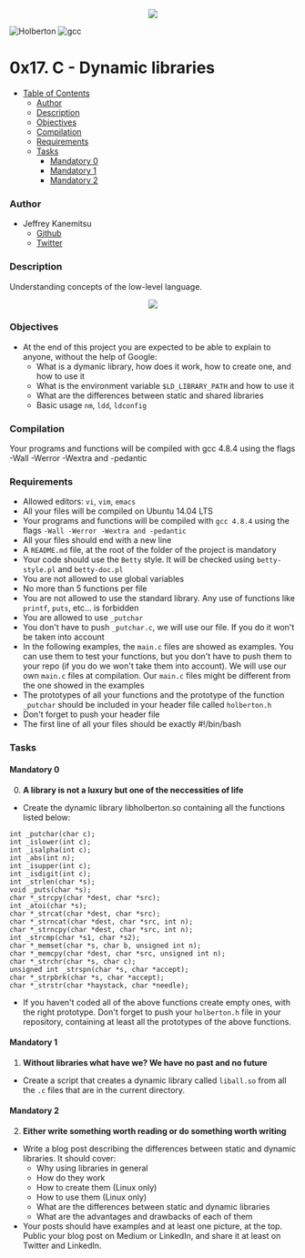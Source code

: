 <p align="center">
<a href="https://www.holbertonschool.com/"><img src="https://s3.amazonaws.com/bloc-global-assets/almanac-assets/bootcamps/logos/000/002/676/original/Holberton-School.png?1467187334"/>
</a>
</p>

![Holberton](https://img.shields.io/badge/Holberton-Batch_3-red.svg)
![gcc](https://img.shields.io/badge/gcc-v4.8.4-lightgrey.svg)

# 0x17. C - Dynamic libraries #

* [Table of Contents](#table-of-contents)
	* [Author](#author)
	* [Description](#description)
	* [Objectives](#objectives)
	* [Compilation](#compilation)
	* [Requirements](#requirements)
	* [Tasks](#tasks)
	  * [Mandatory 0](#mandatory-0)
	  * [Mandatory 1](#mandatory-1)
	  * [Mandatory 2](#mandatory-2)

### Author ###
* Jeffrey Kanemitsu
    * [Github](https://github.com/jeffreykanemitsu)
    * [Twitter](https://twitter.com/canofmisosoup)

### Description ###
Understanding concepts of the low-level language.

<p align="center">
<a href="https://en.wikipedia.org/wiki/C_(programming_language)"><img src="http://www.unixstickers.com/image/cache/data/stickers/C/C%20language.sh-600x600.png"/>
</a>
</p>

### Objectives ###
* At the end of this project you are expected to be able to explain to anyone, without the help of Google:
	* What is a dymanic library, how does it work, how to create one, and how to use it
	* What is the environment variable `$LD_LIBRARY_PATH` and how to use it
	* What are the differences between static and shared libraries
	* Basic usage `nm`, `ldd`, `ldconfig`

### Compilation ###
Your programs and functions will be compiled with gcc 4.8.4 using the flags -Wall -Werror -Wextra and -pedantic

### Requirements ###
* Allowed editors: `vi`, `vim`, `emacs`
* All your files will be compiled on Ubuntu 14.04 LTS
* Your programs and functions will be compiled with `gcc 4.8.4` using the flags `-Wall -Werror -Wextra and -pedantic`
* All your files should end with a new line
* A `README.md` file, at the root of the folder of the project is mandatory
* Your code should use the `Betty` style. It will be checked using `betty-style.pl` and `betty-doc.pl`
* You are not allowed to use global variables
* No more than 5 functions per file
* You are not allowed to use the standard library. Any use of functions like `printf`, `puts`, etc... is forbidden
* You are allowed to use `_putchar`
* You don't have to push `_putchar.c`, we will use our file. If you do it won't be taken into account
* In the following examples, the `main.c` files are showed as examples. You can use them to test your functions, but you don't have to push them to your repo (if you do we won't take them into account). We will use our own `main.c` files at compilation. Our `main.c` files might be different from the one showed in the examples
* The prototypes of all your functions and the prototype of the function `_putchar` should be included in your header file called `holberton.h`
* Don't forget to push your header file
* The first line of all your files should be exactly #!/bin/bash

### Tasks ###
#### Mandatory 0 ####
0. **A library is not a luxury but one of the neccessities of life**
* Create the dynamic library libholberton.so containing all the functions listed below:
```
int _putchar(char c);
int _islower(int c);
int _isalpha(int c);
int _abs(int n);
int _isupper(int c);
int _isdigit(int c);
int _strlen(char *s);
void _puts(char *s);
char *_strcpy(char *dest, char *src);
int _atoi(char *s);
char *_strcat(char *dest, char *src);
char *_strncat(char *dest, char *src, int n);
char *_strncpy(char *dest, char *src, int n);
int _strcmp(char *s1, char *s2);
char *_memset(char *s, char b, unsigned int n);
char *_memcpy(char *dest, char *src, unsigned int n);
char *_strchr(char *s, char c);
unsigned int _strspn(char *s, char *accept);
char *_strpbrk(char *s, char *accept);
char *_strstr(char *haystack, char *needle);
```
* If you haven't coded all of the above functions create empty ones, with the right prototype.
Don't forget to push your `holberton.h` file in your repository, containing at least all the prototypes of the above functions.
#### Mandatory 1 ####
1. **Without libraries what have we? We have no past and no future**
* Create a script that creates a dynamic library called `liball.so` from all the `.c` files that are in the current directory.

#### Mandatory 2 ####
2. **Either write something worth reading or do something worth writing**
* Write a blog post describing the differences between static and dynamic libraries. It should cover:
	* Why using libraries in general
	* How do they work
	* How to create them (Linux only)
	* How to use them (Linux only)
	* What are the differences between static and dynamic libraries
	* What are the advantages and drawbacks of each of them
* Your posts should have examples and at least one picture, at the top. Public your blog post on Medium or LinkedIn, and share it at least on Twitter and LinkedIn.
